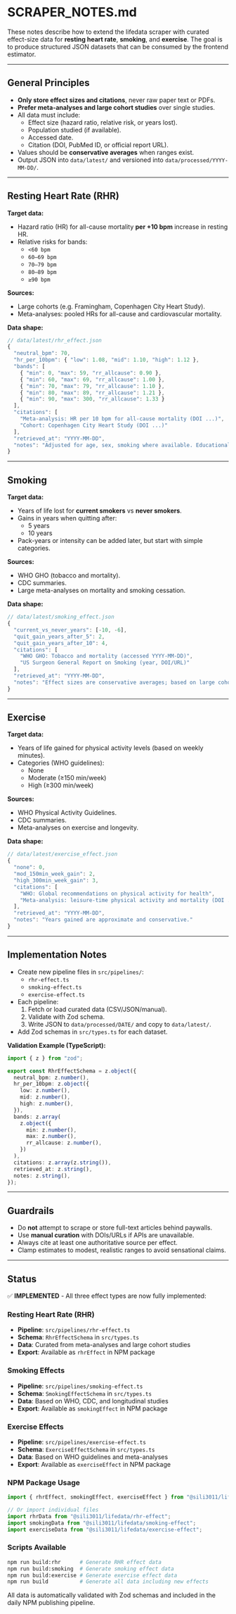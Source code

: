 # SCRAPER_NOTES.md

These notes describe how to extend the lifedata scraper with curated effect-size data for **resting heart rate**, **smoking**, and **exercise**. The goal is to produce structured JSON datasets that can be consumed by the frontend estimator.

---

## General Principles

- **Only store effect sizes and citations**, never raw paper text or PDFs.
- **Prefer meta-analyses and large cohort studies** over single studies.
- All data must include:
  - Effect size (hazard ratio, relative risk, or years lost).
  - Population studied (if available).
  - Accessed date.
  - Citation (DOI, PubMed ID, or official report URL).
- Values should be **conservative averages** when ranges exist.
- Output JSON into `data/latest/` and versioned into `data/processed/YYYY-MM-DD/`.

---

## Resting Heart Rate (RHR)

**Target data:**

- Hazard ratio (HR) for all-cause mortality **per +10 bpm** increase in resting HR.
- Relative risks for bands:
  - `<60 bpm`
  - `60–69 bpm`
  - `70–79 bpm`
  - `80–89 bpm`
  - `≥90 bpm`

**Sources:**

- Large cohorts (e.g. Framingham, Copenhagen City Heart Study).
- Meta-analyses: pooled HRs for all-cause and cardiovascular mortality.

**Data shape:**

```ts
// data/latest/rhr_effect.json
{
  "neutral_bpm": 70,
  "hr_per_10bpm": { "low": 1.08, "mid": 1.10, "high": 1.12 },
  "bands": [
    { "min": 0, "max": 59, "rr_allcause": 0.90 },
    { "min": 60, "max": 69, "rr_allcause": 1.00 },
    { "min": 70, "max": 79, "rr_allcause": 1.10 },
    { "min": 80, "max": 89, "rr_allcause": 1.21 },
    { "min": 90, "max": 300, "rr_allcause": 1.33 }
  ],
  "citations": [
    "Meta-analysis: HR per 10 bpm for all-cause mortality (DOI ...)",
    "Cohort: Copenhagen City Heart Study (DOI ...)"
  ],
  "retrieved_at": "YYYY-MM-DD",
  "notes": "Adjusted for age, sex, smoking where available. Educational use only."
}
```

---

## Smoking

**Target data:**

- Years of life lost for **current smokers** vs **never smokers**.
- Gains in years when quitting after:
  - 5 years
  - 10 years
- Pack-years or intensity can be added later, but start with simple categories.

**Sources:**

- WHO GHO (tobacco and mortality).
- CDC summaries.
- Large meta-analyses on mortality and smoking cessation.

**Data shape:**

```ts
// data/latest/smoking_effect.json
{
  "current_vs_never_years": [-10, -6],
  "quit_gain_years_after_5": 2,
  "quit_gain_years_after_10": 4,
  "citations": [
    "WHO GHO: Tobacco and mortality (accessed YYYY-MM-DD)",
    "US Surgeon General Report on Smoking (year, DOI/URL)"
  ],
  "retrieved_at": "YYYY-MM-DD",
  "notes": "Effect sizes are conservative averages; based on large cohort studies."
}
```

---

## Exercise

**Target data:**

- Years of life gained for physical activity levels (based on weekly minutes).
- Categories (WHO guidelines):
  - None
  - Moderate (≥150 min/week)
  - High (≥300 min/week)

**Sources:**

- WHO Physical Activity Guidelines.
- CDC summaries.
- Meta-analyses on exercise and longevity.

**Data shape:**

```ts
// data/latest/exercise_effect.json
{
  "none": 0,
  "mod_150min_week_gain": 2,
  "high_300min_week_gain": 3,
  "citations": [
    "WHO: Global recommendations on physical activity for health",
    "Meta-analysis: leisure-time physical activity and mortality (DOI ...)"
  ],
  "retrieved_at": "YYYY-MM-DD",
  "notes": "Years gained are approximate and conservative."
}
```

---

## Implementation Notes

- Create new pipeline files in `src/pipelines/`:
  - `rhr-effect.ts`
  - `smoking-effect.ts`
  - `exercise-effect.ts`
- Each pipeline:
  1. Fetch or load curated data (CSV/JSON/manual).
  2. Validate with Zod schema.
  3. Write JSON to `data/processed/DATE/` and copy to `data/latest/`.
- Add Zod schemas in `src/types.ts` for each dataset.

**Validation Example (TypeScript):**

```ts
import { z } from "zod";

export const RhrEffectSchema = z.object({
  neutral_bpm: z.number(),
  hr_per_10bpm: z.object({
    low: z.number(),
    mid: z.number(),
    high: z.number(),
  }),
  bands: z.array(
    z.object({
      min: z.number(),
      max: z.number(),
      rr_allcause: z.number(),
    })
  ),
  citations: z.array(z.string()),
  retrieved_at: z.string(),
  notes: z.string(),
});
```

---

## Guardrails

- Do **not** attempt to scrape or store full-text articles behind paywalls.
- Use **manual curation** with DOIs/URLs if APIs are unavailable.
- Always cite at least one authoritative source per effect.
- Clamp estimates to modest, realistic ranges to avoid sensational claims.

---

## Status

✅ **IMPLEMENTED** - All three effect types are now fully implemented:

### Resting Heart Rate (RHR)

- **Pipeline**: `src/pipelines/rhr-effect.ts`
- **Schema**: `RhrEffectSchema` in `src/types.ts`
- **Data**: Curated from meta-analyses and large cohort studies
- **Export**: Available as `rhrEffect` in NPM package

### Smoking Effects

- **Pipeline**: `src/pipelines/smoking-effect.ts`
- **Schema**: `SmokingEffectSchema` in `src/types.ts`
- **Data**: Based on WHO, CDC, and longitudinal studies
- **Export**: Available as `smokingEffect` in NPM package

### Exercise Effects

- **Pipeline**: `src/pipelines/exercise-effect.ts`
- **Schema**: `ExerciseEffectSchema` in `src/types.ts`
- **Data**: Based on WHO guidelines and meta-analyses
- **Export**: Available as `exerciseEffect` in NPM package

### NPM Package Usage

```typescript
import { rhrEffect, smokingEffect, exerciseEffect } from "@sili3011/lifedata";

// Or import individual files
import rhrData from "@sili3011/lifedata/rhr-effect";
import smokingData from "@sili3011/lifedata/smoking-effect";
import exerciseData from "@sili3011/lifedata/exercise-effect";
```

### Scripts Available

```bash
npm run build:rhr      # Generate RHR effect data
npm run build:smoking  # Generate smoking effect data
npm run build:exercise # Generate exercise effect data
npm run build          # Generate all data including new effects
```

All data is automatically validated with Zod schemas and included in the daily NPM publishing pipeline.
